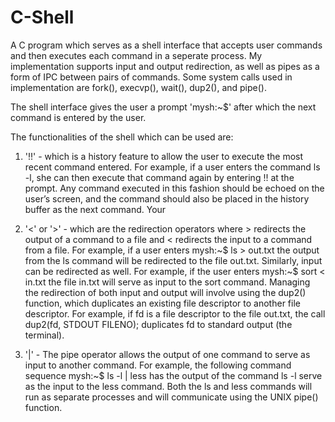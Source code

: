 # C-Shell
A C program which serves as a shell interface that accepts user commands and then executes each command in a seperate process. My implementation supports input and output redirection, as well as pipes as a form of IPC between pairs of commands. Some system calls used in implementation are
fork(), execvp(), wait(), dup2(), and pipe().

The shell interface gives the user a prompt 'mysh:~$' after which the next command is entered by the user.

The functionalities of the shell which can be used are:
1) '!!' - which is a history feature to allow the user to execute the most recent command entered. For example, if a user enters the command ls -l, she can then execute that command again by entering !! at the prompt. Any command executed in this fashion should be echoed on the user’s screen, and the command should also be placed in the history buffer as the next command. Your

2) '<' or '>' - which are the redirection operators where > redirects the output of a command to a file and < redirects the input to a command from a file.  For example, if a user enters mysh:~$ ls > out.txt the output from the ls command will be redirected to the file out.txt. Similarly, input can be redirected as well. For example, if the user enters mysh:~$ sort < in.txt the file in.txt will serve as input to the sort command. Managing the redirection of both input and output will involve using the dup2() function, which duplicates an existing file descriptor to another file descriptor. For example, if fd is a file descriptor to the file out.txt, the call dup2(fd, STDOUT FILENO); duplicates fd to standard output (the terminal). 

3) '|' - The pipe operator allows the output of one command to serve as input to another command. For example, the following command sequence mysh:~$ ls -l | less has the output of the command ls -l serve as the input to the less command. Both the ls and less commands will run as separate processes and will communicate using the UNIX pipe() function.
